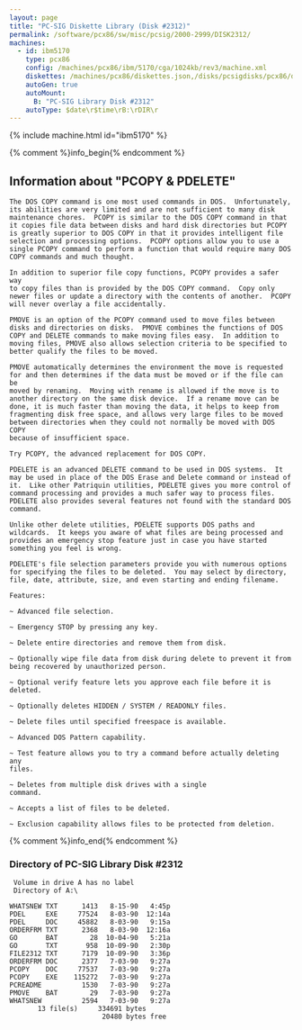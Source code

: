 ```yaml
---
layout: page
title: "PC-SIG Diskette Library (Disk #2312)"
permalink: /software/pcx86/sw/misc/pcsig/2000-2999/DISK2312/
machines:
  - id: ibm5170
    type: pcx86
    config: /machines/pcx86/ibm/5170/cga/1024kb/rev3/machine.xml
    diskettes: /machines/pcx86/diskettes.json,/disks/pcsigdisks/pcx86/diskettes.json
    autoGen: true
    autoMount:
      B: "PC-SIG Library Disk #2312"
    autoType: $date\r$time\rB:\rDIR\r
---
```


{% include machine.html id="ibm5170" %}

{% comment %}info_begin{% endcomment %}

## Information about "PCOPY & PDELETE"

    The DOS COPY command is one most used commands in DOS.  Unfortunately,
    its abilities are very limited and are not sufficient to many disk
    maintenance chores.  PCOPY is similar to the DOS COPY command in that
    it copies file data between disks and hard disk directories but PCOPY
    is greatly superior to DOS COPY in that it provides intelligent file
    selection and processing options.  PCOPY options allow you to use a
    single PCOPY command to perform a function that would require many DOS
    COPY commands and much thought.
    
    In addition to superior file copy functions, PCOPY provides a safer way
    to copy files than is provided by the DOS COPY command.  Copy only
    newer files or update a directory with the contents of another.  PCOPY
    will never overlay a file accidentally.
    
    PMOVE is an option of the PCOPY command used to move files between
    disks and directories on disks.  PMOVE combines the functions of DOS
    COPY and DELETE commands to make moving files easy.  In addition to
    moving files, PMOVE also allows selection criteria to be specified to
    better qualify the files to be moved.
    
    PMOVE automatically determines the environment the move is requested
    for and then determines if the data must be moved or if the file can be
    moved by renaming.  Moving with rename is allowed if the move is to
    another directory on the same disk device.  If a rename move can be
    done, it is much faster than moving the data, it helps to keep from
    fragmenting disk free space, and allows very large files to be moved
    between directories when they could not normally be moved with DOS COPY
    because of insufficient space.
    
    Try PCOPY, the advanced replacement for DOS COPY.
    
    PDELETE is an advanced DELETE command to be used in DOS systems.  It
    may be used in place of the DOS Erase and Delete command or instead of
    it.  Like other Patriquin utilities, PDELETE gives you more control of
    command processing and provides a much safer way to process files.
    PDELETE also provides several features not found with the standard DOS
    command.
    
    Unlike other delete utilities, PDELETE supports DOS paths and
    wildcards.  It keeps you aware of what files are being processed and
    provides an emergency stop feature just in case you have started
    something you feel is wrong.
    
    PDELETE's file selection parameters provide you with numerous options
    for specifying the files to be deleted.  You may select by directory,
    file, date, attribute, size, and even starting and ending filename.
    
    Features:
    
    ~ Advanced file selection.
    
    ~ Emergency STOP by pressing any key.
    
    ~ Delete entire directories and remove them from disk.
    
    ~ Optionally wipe file data from disk during delete to prevent it from
    being recovered by unauthorized person.
    
    ~ Optional verify feature lets you approve each file before it is
    deleted.
    
    ~ Optionally deletes HIDDEN / SYSTEM / READONLY files.
    
    ~ Delete files until specified freespace is available.
    
    ~ Advanced DOS Pattern capability.
    
    ~ Test feature allows you to try a command before actually deleting any
    files.
    
    ~ Deletes from multiple disk drives with a single
    command.
    
    ~ Accepts a list of files to be deleted.
    
    ~ Exclusion capability allows files to be protected from deletion.
{% comment %}info_end{% endcomment %}


### Directory of PC-SIG Library Disk #2312

     Volume in drive A has no label
     Directory of A:\

    WHATSNEW TXT      1413   8-15-90   4:45p
    PDEL     EXE     77524   8-03-90  12:14a
    PDEL     DOC     45882   8-03-90   9:15a
    ORDERFRM TXT      2368   8-03-90  12:16a
    GO       BAT        28  10-04-90   5:21a
    GO       TXT       958  10-09-90   2:30p
    FILE2312 TXT      7179  10-09-90   3:36p
    ORDERFRM DOC      2377   7-03-90   9:27a
    PCOPY    DOC     77537   7-03-90   9:27a
    PCOPY    EXE    115272   7-03-90   9:27a
    PCREADME          1530   7-03-90   9:27a
    PMOVE    BAT        29   7-03-90   9:27a
    WHATSNEW          2594   7-03-90   9:27a
           13 file(s)     334691 bytes
                           20480 bytes free
